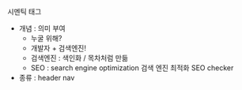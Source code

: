 시멘틱 태그 
- 개념 : 의미 부여
  - 누굴 위해?
  - 개발자 + 검색엔진!
  - 검색엔진 : 색인화 / 목차처럼 만듦
  - SEO : search engine optimization
  검색 엔진 최적화
  SEO checker 
- 종류 : header nav